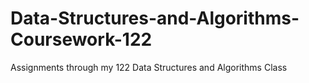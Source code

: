# Data-Structures-and-Algorithms-Coursework-122
Assignments through my 122 Data Structures and Algorithms Class
